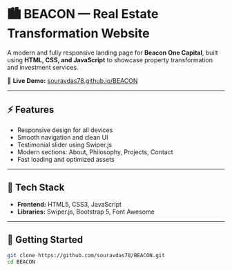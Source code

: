 # 🏙️ BEACON — Real Estate Transformation Website

A modern and fully responsive landing page for **Beacon One Capital**, built using **HTML, CSS, and JavaScript** to showcase property transformation and investment services.

🔗 **Live Demo:** [souravdas78.github.io/BEACON](https://souravdas78.github.io/BEACON/)

---

## ⚡ Features
- Responsive design for all devices  
- Smooth navigation and clean UI  
- Testimonial slider using Swiper.js  
- Modern sections: About, Philosophy, Projects, Contact  
- Fast loading and optimized assets  

---

## 🧩 Tech Stack
- **Frontend:** HTML5, CSS3, JavaScript  
- **Libraries:** Swiper.js, Bootstrap 5, Font Awesome  

---

## 🚀 Getting Started
```bash
git clone https://github.com/souravdas78/BEACON.git
cd BEACON

